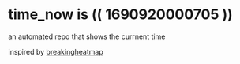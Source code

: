 # time_now is (( 1690920000705 ))

an automated repo that shows the currnent time

inspired by [breakingheatmap](https://github.com/breakingheatmap/breakingheatmap)